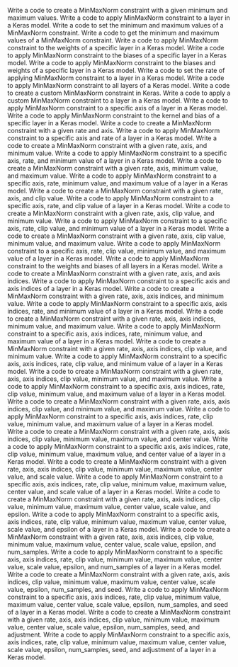 Write a code to create a MinMaxNorm constraint with a given minimum and maximum values.
Write a code to apply MinMaxNorm constraint to a layer in a Keras model.
Write a code to set the minimum and maximum values of a MinMaxNorm constraint.
Write a code to get the minimum and maximum values of a MinMaxNorm constraint.
Write a code to apply MinMaxNorm constraint to the weights of a specific layer in a Keras model.
Write a code to apply MinMaxNorm constraint to the biases of a specific layer in a Keras model.
Write a code to apply MinMaxNorm constraint to the biases and weights of a specific layer in a Keras model.
Write a code to set the rate of applying MinMaxNorm constraint to a layer in a Keras model.
Write a code to apply MinMaxNorm constraint to all layers of a Keras model.
Write a code to create a custom MinMaxNorm constraint in Keras.
Write a code to apply a custom MinMaxNorm constraint to a layer in a Keras model.
Write a code to apply MinMaxNorm constraint to a specific axis of a layer in a Keras model.
Write a code to apply MinMaxNorm constraint to the kernel and bias of a specific layer in a Keras model.
Write a code to create a MinMaxNorm constraint with a given rate and axis.
Write a code to apply MinMaxNorm constraint to a specific axis and rate of a layer in a Keras model.
Write a code to create a MinMaxNorm constraint with a given rate, axis, and minimum value.
Write a code to apply MinMaxNorm constraint to a specific axis, rate, and minimum value of a layer in a Keras model.
Write a code to create a MinMaxNorm constraint with a given rate, axis, minimum value, and maximum value.
Write a code to apply MinMaxNorm constraint to a specific axis, rate, minimum value, and maximum value of a layer in a Keras model.
Write a code to create a MinMaxNorm constraint with a given rate, axis, and clip value.
Write a code to apply MinMaxNorm constraint to a specific axis, rate, and clip value of a layer in a Keras model.
Write a code to create a MinMaxNorm constraint with a given rate, axis, clip value, and minimum value.
Write a code to apply MinMaxNorm constraint to a specific axis, rate, clip value, and minimum value of a layer in a Keras model.
Write a code to create a MinMaxNorm constraint with a given rate, axis, clip value, minimum value, and maximum value.
Write a code to apply MinMaxNorm constraint to a specific axis, rate, clip value, minimum value, and maximum value of a layer in a Keras model.
Write a code to apply MinMaxNorm constraint to the weights and biases of all layers in a Keras model.
Write a code to create a MinMaxNorm constraint with a given rate, axis, and axis indices.
Write a code to apply MinMaxNorm constraint to a specific axis and axis indices of a layer in a Keras model.
Write a code to create a MinMaxNorm constraint with a given rate, axis, axis indices, and minimum value.
Write a code to apply MinMaxNorm constraint to a specific axis, axis indices, rate, and minimum value of a layer in a Keras model.
Write a code to create a MinMaxNorm constraint with a given rate, axis, axis indices, minimum value, and maximum value.
Write a code to apply MinMaxNorm constraint to a specific axis, axis indices, rate, minimum value, and maximum value of a layer in a Keras model.
Write a code to create a MinMaxNorm constraint with a given rate, axis, axis indices, clip value, and minimum value.
Write a code to apply MinMaxNorm constraint to a specific axis, axis indices, rate, clip value, and minimum value of a layer in a Keras model.
Write a code to create a MinMaxNorm constraint with a given rate, axis, axis indices, clip value, minimum value, and maximum value.
Write a code to apply MinMaxNorm constraint to a specific axis, axis indices, rate, clip value, minimum value, and maximum value of a layer in a Keras model.
Write a code to create a MinMaxNorm constraint with a given rate, axis, axis indices, clip value, and minimum value, and maximum value.
Write a code to apply MinMaxNorm constraint to a specific axis, axis indices, rate, clip value, minimum value, and maximum value of a layer in a Keras model.
Write a code to create a MinMaxNorm constraint with a given rate, axis, axis indices, clip value, minimum value, maximum value, and center value.
Write a code to apply MinMaxNorm constraint to a specific axis, axis indices, rate, clip value, minimum value, maximum value, and center value of a layer in a Keras model.
Write a code to create a MinMaxNorm constraint with a given rate, axis, axis indices, clip value, minimum value, maximum value, center value, and scale value.
Write a code to apply MinMaxNorm constraint to a specific axis, axis indices, rate, clip value, minimum value, maximum value, center value, and scale value of a layer in a Keras model.
Write a code to create a MinMaxNorm constraint with a given rate, axis, axis indices, clip value, minimum value, maximum value, center value, scale value, and epsilon.
Write a code to apply MinMaxNorm constraint to a specific axis, axis indices, rate, clip value, minimum value, maximum value, center value, scale value, and epsilon of a layer in a Keras model.
Write a code to create a MinMaxNorm constraint with a given rate, axis, axis indices, clip value, minimum value, maximum value, center value, scale value, epsilon, and num_samples.
Write a code to apply MinMaxNorm constraint to a specific axis, axis indices, rate, clip value, minimum value, maximum value, center value, scale value, epsilon, and num_samples of a layer in a Keras model.
Write a code to create a MinMaxNorm constraint with a given rate, axis, axis indices, clip value, minimum value, maximum value, center value, scale value, epsilon, num_samples, and seed.
Write a code to apply MinMaxNorm constraint to a specific axis, axis indices, rate, clip value, minimum value, maximum value, center value, scale value, epsilon, num_samples, and seed of a layer in a Keras model.
Write a code to create a MinMaxNorm constraint with a given rate, axis, axis indices, clip value, minimum value, maximum value, center value, scale value, epsilon, num_samples, seed, and adjustment.
Write a code to apply MinMaxNorm constraint to a specific axis, axis indices, rate, clip value, minimum value, maximum value, center value, scale value, epsilon, num_samples, seed, and adjustment of a layer in a Keras model.